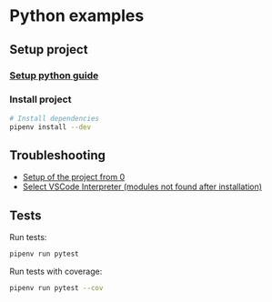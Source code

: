 # Python examples

## Setup project

### [Setup python guide](https://www.digitalocean.com/community/tutorials/how-to-install-python-3-and-set-up-a-local-programming-environment-on-windows-10)

### Install project

```bash
# Install dependencies
pipenv install --dev
```

## Troubleshooting

- [Setup of the project from 0](https://sourcery.ai/blog/python-best-practices/)
- [Select VSCode Interpreter (modules not found after installation)](https://code.visualstudio.com/docs/python/environments#_select-and-activate-an-environment)

## Tests

Run tests:

```bash
pipenv run pytest
```

Run tests with coverage:

```bash
pipenv run pytest --cov
```
